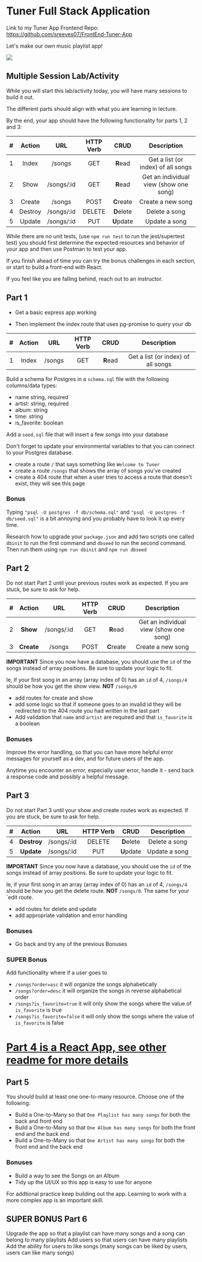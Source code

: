 # Tuner Full Stack Application
Link to my Tuner App Frontend Repo: https://github.com/sreeves07/FrontEnd-Tuner-App

Let's make our own music playlist app!

![](https://media4.giphy.com/media/4T7zBzdeNEtjThYDWn/giphy.gif?cid=790b76114ee03ef7f860492a9083d77f86191a7bf340002c&rid=giphy.gif&ct=g)

## Multiple Session Lab/Activity

While you will start this lab/activity today, you will have many sessions to build it out.

The different parts should align with what you are learning in lecture.

By the end, your app should have the following functionality for parts 1, 2 and 3:

|  #  | Action  |    URL     | HTTP Verb |    CRUD    |              Description               |
| :-: | :-----: | :--------: | :-------: | :--------: | :------------------------------------: |
|  1  |  Index  |   /songs   |    GET    |  **R**ead  |   Get a list (or index) of all songs   |
|  2  |  Show   | /songs/:id |    GET    |  **R**ead  | Get an individual view (show one song) |
|  3  | Create  |   /songs   |   POST    | **C**reate |           Create a new song            |
|  4  | Destroy | /songs/:id |  DELETE   | **D**elete |             Delete a song              |
|  5  | Update  | /songs/:id |    PUT    | **U**pdate |             Update a song              |

While there are no unit tests, (use `npm run test` to run the jest/supertest test) you should first determine the expected resources and behavior of your app and then use Postman to test your app.

If you finish ahead of time you can try the bonus challenges in each section, or start to build a front-end with React.

If you feel like you are falling behind, reach out to an instructor.

## Part 1

- Get a basic express app working

- Then implement the index route that uses pg-promise to query your db

|  #  | Action |  URL   | HTTP Verb |   CRUD   |            Description             |
| :-: | :----: | :----: | :-------: | :------: | :--------------------------------: |
|  1  | Index  | /songs |    GET    | **R**ead | Get a list (or index) of all songs |

Build a schema for Postgres in a `schema.sql` file with the following columns/data types:

- name string, required
- artist: string, required
- album: string
- time: string
- is_favorite: boolean

Add a `seed.sql` file that will insert a few songs into your database

Don't forget to update your environmental variables to that you can connect to your Postgres database.

- create a route `/` that says something like `Welcome to Tuner`
- create a route `/songs` that shows the array of songs you've created
- create a 404 route that when a user tries to access a route that doesn't exist, they will see this page


### Bonus

Typing `"psql -U postgres -f db/schema.sql"` and `"psql -U postgres -f db/seed.sql"` is a bit annoying and you probably have to look it up every time.

Research how to upgrade your `package.json` and add two scripts one called `dbinit` to run the first command and `dbseed` to run the second command. Then run them using `npm run dbinit` and `npm run dbseed`

## Part 2

Do not start Part 2 until your previous routes work as expected. If you are stuck, be sure to ask for help.

|  #  |   Action   |    URL     | HTTP Verb |    CRUD    |              Description               |
| :-: | :--------: | :--------: | :-------: | :--------: | :------------------------------------: |
|  2  |  **Show**  | /songs/:id |    GET    |  **R**ead  | Get an individual view (show one song) |
|  3  | **Create** |   /songs   |   POST    | **C**reate |           Create a new song            |

**IMPORTANT** Since you now have a database, you should use the `id` of the songs instead of array positions. Be sure to update your logic to fit.

Ie, if your first song in an array (array index of 0) has an `id` of 4, `/songs/4` should be how you get the show view. **NOT** `/songs/0`

- add routes for create and show
- add some logic so that if someone goes to an invalid id they will be redirected to the 404 route you had written in the last part
- Add validation that `name` and `artist` are required and that `is_favorite` is a boolean

### Bonuses

Improve the error handling, so that you can have more helpful error messages for yourself as a dev, and for future users of the app.

Anytime you encounter an error, especially user error, handle it - send back a response code and possibly a helpful message.

## Part 3

Do not start Part 3 until your show and create routes work as expected. If you are stuck, be sure to ask for help.

|  #  |   Action    |    URL     | HTTP Verb |    CRUD    |  Description  |
| :-: | :---------: | :--------: | :-------: | :--------: | :-----------: |
|  4  | **Destroy** | /songs/:id |  DELETE   | **D**elete | Delete a song |
|  5  | **Update**  | /songs/:id |    PUT    | **U**pdate | Update a song |

**IMPORTANT** Since you now have a database, you should use the `id` of the songs instead of array positions. Be sure to update your logic to fit.

Ie, if your first song in an array (array index of 0) has an `id` of 4, `/songs/4` should be how you get the delete route. **NOT** `/songs/0`. The same for your `edit route.

- add routes for delete and update
- add appropriate validation and error handling

### Bonuses

- Go back and try any of the previous Bonuses

### SUPER Bonus

Add functionality where if a user goes to

- `/songs?order=asc` it will organize the songs alphabetically
- `/songs?order=desc` it will organize the songs in reverse alphabetical order
- `/songs?is_favorite=true` it will only show the songs where the value of `is_favorite` is true
- `/songs?is_favorite=false` it will only show the songs where the value of `is_favorite` is false


# [Part 4 is a React App, see other readme for more details](https://github.com/9-1-pursuit/tuner-frontend)


## Part 5 

You should build at least one one-to-many resource. Choose one of the following:

- Build a One-to-Many so that `One Playlist has many songs` for both the back and front end
- Build a One-to-Many so that `One Album has many songs` for both the front end and the back end
- Build a One-to-Many so that `One Artist has many songs` for both the front end and the back end


### Bonuses
- Build a way to see the Songs on an Album
- Tidy up the UI/UX so this app is easy to use for anyone


For addtional practice keep building out the app. Learning to work with a more complex app is an important skill. 

## SUPER BONUS Part 6

Upgrade the app so that a playlist can have many songs and a song can belong to many playlists
Add users so that users can have many playlists
Add the ability for users to like songs (many songs can be liked by users, users can like many songs)
